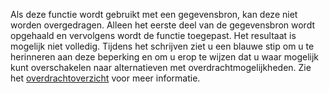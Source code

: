 
Als deze functie wordt gebruikt met een gegevensbron, kan deze niet worden overgedragen. Alleen het eerste deel van de gegevensbron wordt opgehaald en vervolgens wordt de functie toegepast. Het resultaat is mogelijk niet volledig.  Tijdens het schrijven ziet u een blauwe stip om u te herinneren aan deze beperking en om u erop te wijzen dat u waar mogelijk kunt overschakelen naar alternatieven met overdrachtmogelijkheden. Zie het [overdrachtoverzicht](../maker/canvas-apps/delegation-overview.md) voor meer informatie.

